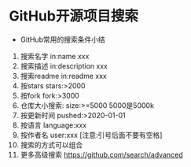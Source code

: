 # GitHub开源项目搜索
* GitHub常用的搜索条件小结    

1. 搜索名字  in:name xxx
2. 搜索描述 in:description xxx
3. 搜索readme in:readme xxx
4. 按stars stars:>2000
5. 按fork fork:>3000
6. 仓库大小搜索: size:>=5000        5000是5000k
7. 按更新时间 pushed:>2020-01-01
8. 按语言 language:xxx
9. 按作者名 user:xxx [注意:引号后面不要有空格]
10. 搜索的方式可以组合     
11. 更多高级搜索 https://github.com/search/advanced    